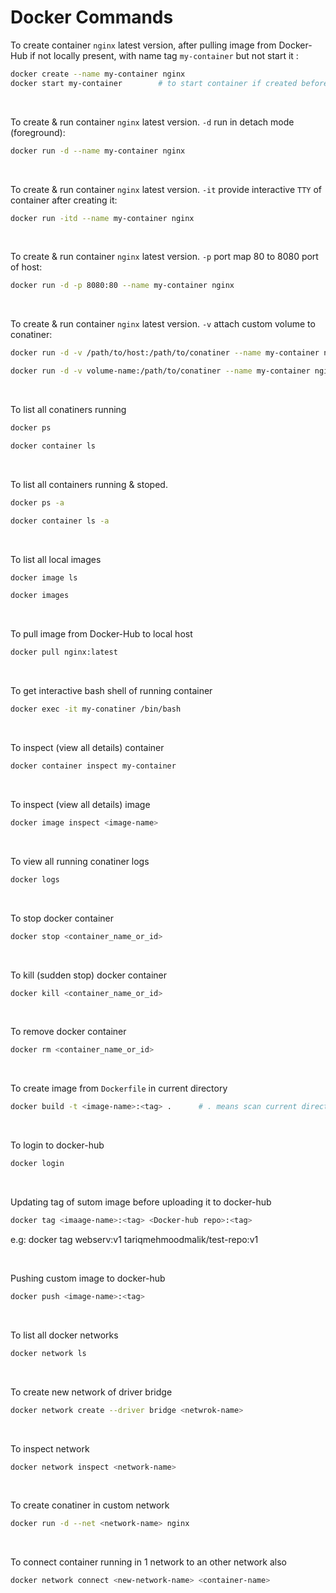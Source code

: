# Docker Commands

To create container `nginx` latest version, after pulling image from Docker-Hub if not locally present, with name tag `my-container` but not start it :
```bash
docker create --name my-container nginx
docker start my-container        # to start container if created before
```
<br>

To create & run container `nginx` latest version. `-d` run in detach mode (foreground):   
```bash 
docker run -d --name my-container nginx
```
<br>

To create & run container `nginx` latest version. `-it` provide interactive `TTY` of container after creating it:
```bash
docker run -itd --name my-container nginx
```
<br>

To create & run container `nginx` latest version. `-p` port map 80 to 8080 port of host:
```bash
docker run -d -p 8080:80 --name my-container nginx
```
<br>

To create & run container `nginx` latest version. `-v` attach custom volume to conatiner:
```bash
docker run -d -v /path/to/host:/path/to/conatiner --name my-container nginx     # for Bind mount

docker run -d -v volume-name:/path/to/conatiner --name my-container nginx      # for Named volume
```
<br>

To list all conatiners running
```bash
docker ps

docker container ls
```
<br>

To list all containers running & stoped.
```bash
docker ps -a

docker container ls -a
```
<br>

To list all local images
```bash
docker image ls

docker images
```
<br>

To pull image from Docker-Hub to local host
```bash
docker pull nginx:latest
```
<br>

To get interactive bash shell of running container
```bash
docker exec -it my-conatiner /bin/bash
```
<br>

To inspect (view all details) container 
```bash
docker container inspect my-container
```
<br>

To inspect (view all details) image 
```bash
docker image inspect <image-name>
```
<br>

To view all running conatiner logs
```bash
docker logs
```
<br>

To stop docker container
```bash
docker stop <container_name_or_id>
```
<br>

To kill (sudden stop) docker container
```bash
docker kill <container_name_or_id>
```
<br>

To remove docker container
```bash
docker rm <container_name_or_id>
```
<br>

To create image from `Dockerfile` in current directory
```bash
docker build -t <image-name>:<tag> .      # . means scan current directory for Dockerfile
```
<br>

To login to docker-hub 
```bash
docker login
```
<br>

Updating tag of sutom image before uploading it to docker-hub
```bash
docker tag <imaage-name>:<tag> <Docker-hub repo>:<tag>
```
e.g:  docker tag webserv:v1 tariqmehmoodmalik/test-repo:v1

<br>

Pushing custom image to docker-hub
```bash
docker push <image-name>:<tag>
```
<br>

To list all docker networks
```bash
docker network ls
```
<br>

To create new network of driver bridge
```bash
docker network create --driver bridge <netwrok-name>
```
<br>

To inspect network
```bash
docker network inspect <network-name>
```
<br>

To create conatiner in custom network
```bash
docker run -d --net <network-name> nginx
```
<br>

To connect container running in 1 network to an other network also
```bash
docker network connect <new-network-name> <container-name>
```
<br>

